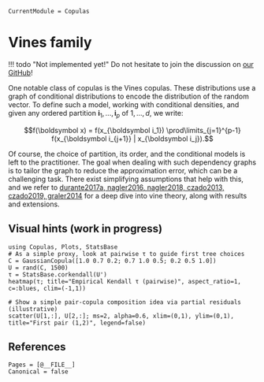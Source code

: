 ```@meta
CurrentModule = Copulas
```

# Vines family

!!! todo "Not implemented yet!"
    Do not hesitate to join the discussion on [our GitHub](https://github.com/lrnv/Copulas.jl)!

One notable class of copulas is the Vines copulas. These distributions use a graph of conditional distributions to encode the distribution of the random vector. To define such a model, working with conditional densities, and given any ordered partition $\boldsymbol i_1, ..., \boldsymbol i_p$ of $1, ..., d$, we write:

$$f(\boldsymbol x) = f(x_{\boldsymbol i_1}) \prod\limits_{j=1}^{p-1} f(x_{\boldsymbol i_{j+1}} | x_{\boldsymbol i_j}).$$

Of course, the choice of partition, its order, and the conditional models is left to the practitioner. The goal when dealing with such dependency graphs is to tailor the graph to reduce the approximation error, which can be a challenging task. There exist simplifying assumptions that help with this, and we refer to [durante2017a, nagler2016, nagler2018, czado2013, czado2019, graler2014](@cite) for a deep dive into vine theory, along with results and extensions.

## Visual hints (work in progress)

```@example 1
using Copulas, Plots, StatsBase
# As a simple proxy, look at pairwise τ to guide first tree choices
C = GaussianCopula([1.0 0.7 0.2; 0.7 1.0 0.5; 0.2 0.5 1.0])
U = rand(C, 1500)
τ = StatsBase.corkendall(U')
heatmap(τ; title="Empirical Kendall τ (pairwise)", aspect_ratio=1, c=:blues, clim=(-1,1))
```

```@example 1
# Show a simple pair-copula composition idea via partial residuals (illustrative)
scatter(U[1,:], U[2,:]; ms=2, alpha=0.6, xlim=(0,1), ylim=(0,1), title="First pair (1,2)", legend=false)
```


## References

```@bibliography
Pages = [@__FILE__]
Canonical = false
```